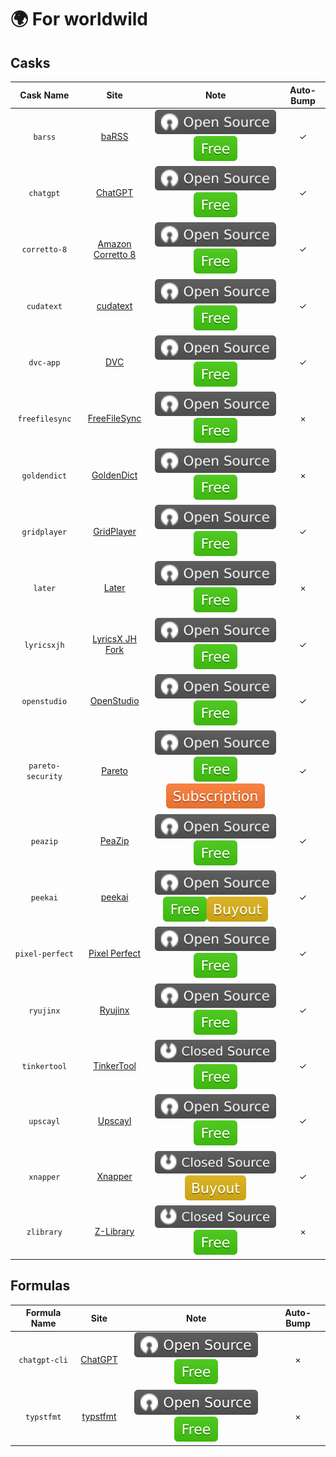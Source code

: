 # 🌍 For worldwild

## Casks

|     Cask Name     |                                Site                                |                             Note                             | Auto-Bump |
| :---------------: | :----------------------------------------------------------------: | :----------------------------------------------------------: | :-------: |
|      `barss`      |             [baRSS](https://relikd.de/projects/barss)              |           ![a](./assets/a.svg)![1](./assets/1.svg)           |    ✓     |
|     `chatgpt`     |            [ChatGPT](https://github.com/lencx/ChatGPT)             |           ![a](./assets/a.svg)![1](./assets/1.svg)           |    ✓     |
|   `corretto-8`    |    [Amazon Corretto 8](https://github.com/corretto/corretto-8)     |           ![a](./assets/a.svg)![1](./assets/1.svg)           |    ✓     |
|    `cudatext`     |               [cudatext](https://cudatext.github.io)               |           ![a](./assets/a.svg)![1](./assets/1.svg)           |    ✓     |
|     `dvc-app`     |                       [DVC](https://dvc.org)                       |           ![a](./assets/a.svg)![1](./assets/1.svg)           |    ✓     |
|  `freefilesync`   |              [FreeFileSync](https://freefilesync.org)              |           ![a](./assets/a.svg)![1](./assets/1.svg)           |     ×     |
|   `goldendict`    |     [GoldenDict](https://github.com/xiaoyifang/goldendict-ng)      |           ![a](./assets/a.svg)![1](./assets/1.svg)           |     ×     |
|   `gridplayer`    |        [GridPlayer](https://github.com/vzhd1701/gridplayer)        |           ![a](./assets/a.svg)![1](./assets/1.svg)           |    ✓     |
|      `later`      |                   [Later](https://getlater.app)                    |           ![a](./assets/a.svg)![1](./assets/1.svg)           |     ×     |
|    `lyricsxjh`    | [LyricsX JH Fork](https://github.com/JH-Application-Forks/LyricsX) |           ![a](./assets/a.svg)![1](./assets/1.svg)           |    ✓     |
|   `openstudio`    |          [OpenStudio](https://github.com/NREL/OpenStudio)          |           ![a](./assets/a.svg)![1](./assets/1.svg)           |    ✓     |
| `pareto-security` |                [Pareto](https://paretosecurity.com)                | ![a](./assets/a.svg)![1](./assets/1.svg)![3](./assets/3.svg) |    ✓     |
|     `peazip`      |             [PeaZip](https://github.com/peazip/PeaZip)             |           ![a](./assets/a.svg)![1](./assets/1.svg)           |    ✓     |
|     `peekai`      |        [peekai](https://prateekkeshari.gumroad.com/l/peek)         | ![a](./assets/a.svg)![1](./assets/1.svg)![2](./assets/2.svg) |    ✓     |
|  `pixel-perfect`  | [Pixel Perfect](https://github.com/cormiertyshawn895/PixelPerfect) |           ![a](./assets/a.svg)![1](./assets/1.svg)           |    ✓     |
|     `ryujinx`     |                   [Ryujinx](https://ryujinx.org)                   |           ![a](./assets/a.svg)![1](./assets/1.svg)           |    ✓     |
|   `tinkertool`    |     [TinkerTool](https://www.bresink.com/osx/TinkerTool.html)      |           ![b](./assets/b.svg)![1](./assets/1.svg)           |    ✓     |
|     `upscayl`     |                   [Upscayl](https://upscayl.org)                   |           ![a](./assets/a.svg)![1](./assets/1.svg)           |    ✓     |
|     `xnapper`     |                   [Xnapper](https://xnapper.com)                   |           ![b](./assets/b.svg)![2](./assets/2.svg)           |    ✓     |
|    `zlibrary`     |               [Z-Library](https://zlibrary-asia.se)                |           ![b](./assets/b.svg)![1](./assets/1.svg)           |     ×     |

## Formulas

| Formula Name  |                         Site                          |                   Note                   | Auto-Bump |
| :-----------: | :---------------------------------------------------: | :--------------------------------------: | :-------: |
| `chatgpt-cli` |      [ChatGPT](https://github.com/j178/chatgpt)       | ![a](./assets/a.svg)![1](./assets/1.svg) |     ×     |
|  `typstfmt`   | [typstfmt](https://github.com/astrale-sharp/typstfmt) | ![a](./assets/a.svg)![1](./assets/1.svg) |     ×     |
